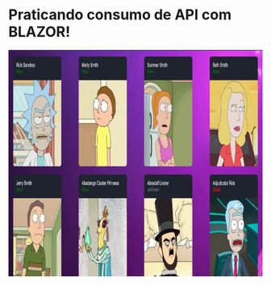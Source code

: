 # Praticando consumo de API com BLAZOR!

<img src="https://github.com/Marcelo1080p/Blazor_RickAndMortyAPI/blob/main/Blazor_RickAndMorty/wwwroot/imgs/apiconsumo.png?raw=true" alt="img api" height="450px"/>
